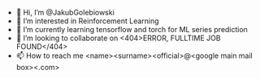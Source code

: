 - 👋 Hi, I’m @JakubGolebiowski
- 👀 I’m interested in Reinforcement Learning
- 🌱 I’m currently learning tensorflow and torch for ML series prediction
- 💞️ I’m looking to collaborate on <404>ERROR, FULLTIME JOB FOUND</404>
- 📫 How to reach me \<name\>\<surname\>\<official\>@\<google main mail box\>\<.com\>

<!---
JakubGolebiowski/JakubGolebiowski is a ✨ special ✨ repository because its `README.md` (this file) appears on your GitHub profile.
You can click the Preview link to take a look at your changes.
--->
